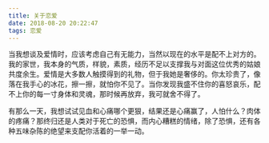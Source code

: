 ```yaml
---
title: 关于恋爱
date: 2018-08-20 20:22:47
tags: 恋爱
---
```


当我想谈及爱情时，应该考虑自己有无能力，当然以现在的水平是配不上对方的。我的家世，我本身的气质，样貌，素质，经历不足以支撑我与对面这位优秀的姑娘共度余生。爱情是大多数人触摸得到的礼物，但于我她是奢侈的。你太珍贵了，像落在我手心的冰花，擦一擦，就怕你不见了。当你发现我盛不住你的喜怒哀乐，配不上你的每一寸身体和灵魂，那时候再放弃，我可就舍不得了。 　　

有那么一天，我想试试见血和心痛哪个更狠，结果还是心痛赢了，人怕什么？肉体的疼痛？那终归还是人类对于死亡的恐惧，而内心糟糕的情绪，除了恐惧，还有各种五味杂陈的绝望来支配你活着的一举一动。   